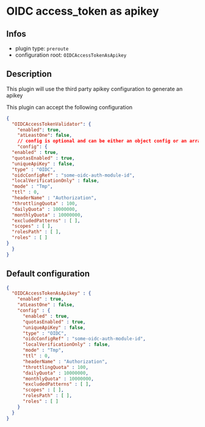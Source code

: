 
# OIDC access_token as apikey

## Infos

* plugin type: `preroute`
* configuration root: `OIDCAccessTokenAsApikey`

## Description

This plugin will use the third party apikey configuration to generate an apikey

This plugin can accept the following configuration

```json
{
  "OIDCAccessTokenValidator": {
    "enabled": true,
    "atLeastOne": false,
    // config is optional and can be either an object config or an array of objects
    "config": {
  "enabled" : true,
  "quotasEnabled" : true,
  "uniqueApiKey" : false,
  "type" : "OIDC",
  "oidcConfigRef" : "some-oidc-auth-module-id",
  "localVerificationOnly" : false,
  "mode" : "Tmp",
  "ttl" : 0,
  "headerName" : "Authorization",
  "throttlingQuota" : 100,
  "dailyQuota" : 10000000,
  "monthlyQuota" : 10000000,
  "excludedPatterns" : [ ],
  "scopes" : [ ],
  "rolesPath" : [ ],
  "roles" : [ ]
}
  }
}
```



## Default configuration

```json
{
  "OIDCAccessTokenAsApikey" : {
    "enabled" : true,
    "atLeastOne" : false,
    "config" : {
      "enabled" : true,
      "quotasEnabled" : true,
      "uniqueApiKey" : false,
      "type" : "OIDC",
      "oidcConfigRef" : "some-oidc-auth-module-id",
      "localVerificationOnly" : false,
      "mode" : "Tmp",
      "ttl" : 0,
      "headerName" : "Authorization",
      "throttlingQuota" : 100,
      "dailyQuota" : 10000000,
      "monthlyQuota" : 10000000,
      "excludedPatterns" : [ ],
      "scopes" : [ ],
      "rolesPath" : [ ],
      "roles" : [ ]
    }
  }
}
```





